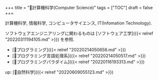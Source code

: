 +++
title = "📂計算機科学(Computer Science)"
tags = ["TOC"]
draft = false
+++

計算機科学, 情報科学, コンピュータサイエンス, IT(Infomation Technology).

ソフトウェアエンジニアリングに関わるものは [ソフトウェア工学]({{< relref "20220311194105.md" >}}) を参照.

-   [📂プログラミング]({{< relref "20220214050656.md" >}})
-   [📂プログラミング言語処理系]({{< relref "20220214050517.md" >}})
-   [📂プログラミングパラダイム]({{< relref "20220116193313.md" >}})

up: [📝自然科学]({{< relref "20220609055123.md" >}})
